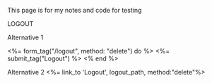 This page is for my notes and code for testing 

LOGOUT

Alternative 1 

<%= form_tag("/logout", method: "delete") do %>
<%= submit_tag("Logout") %>
<% end %>

Alternative  2
<%=  link_to 'Logout', logout_path, method:"delete"%>